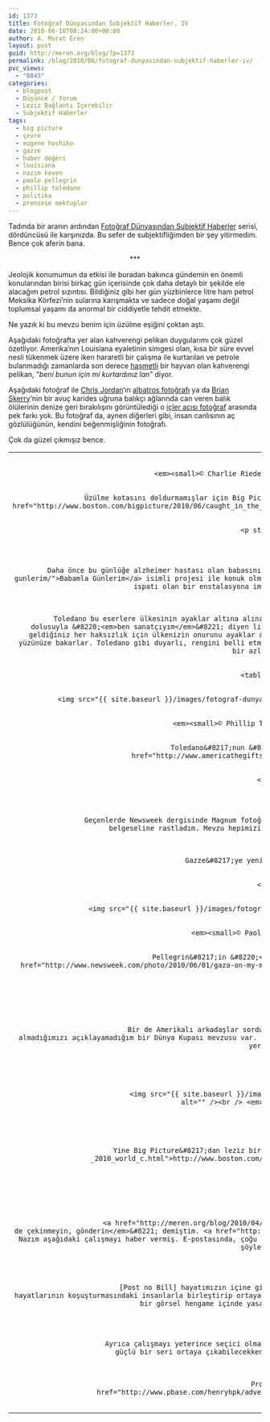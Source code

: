 ```yaml
---
id: 1373
title: Fotoğraf Dünyasından Subjektif Haberler, IV
date: 2010-06-18T08:24:00+00:00
author: A. Murat Eren
layout: post
guid: http://meren.org/blog/?p=1373
permalink: /blog/2010/06/fotograf-dunyasindan-subjektif-haberler-iv/
pvc_views:
  - "8843"
categories:
  - blogpost
  - Düşünce / Yorum
  - Leziz Bağlantı İçerebilir
  - Subjektif Haberler
tags:
  - big picture
  - çevre
  - eugene hoshiko
  - gazze
  - haber değeri
  - louisiana
  - nazım keven
  - paolo pellegrin
  - phillip toledano
  - politika
  - prensese mektuplar
---
```

Tadında bir aranın ardından [Fotoğraf Dünyasından Subjektif Haberler](http://meren.org/blog/category/subjektif-haberler/) serisi, dördüncüsü ile karşınızda. Bu sefer de subjektifliğimden bir şey yitirmedim. Bence çok aferin bana.<!-- {{ site.baseurl }}/images/fotograf-dunyasindan-subjektif-haberler-iv-brown_pelican_Charlie_Riedel.jpg -->

<p style="text-align: center;">
  ***
</p>

Jeolojik konumumun da etkisi ile buradan bakınca gündemin en önemli konularından birisi birkaç gün içerisinde çok daha detaylı bir şekilde ele alacağım petrol sızıntısı. Bildiğiniz gibi her gün yüzbinlerce litre ham petrol Meksika Körfezi&#8217;nin sularına karışmakta ve sadece doğal yaşamı değil toplumsal yaşamı da anormal bir ciddiyetle tehdit etmekte.

Ne yazık ki bu mevzu benim için üzülme eşiğini çoktan aştı.

Aşağıdaki fotoğrafta yer alan kahverengi pelikan duygularımı çok güzel özetliyor. Amerika&#8217;nın Louisiana eyaletinin simgesi olan, kısa bir süre evvel nesli tükenmek üzere iken hararetli bir çalışma ile kurtarılan ve petrole bulanmadığı zamanlarda son derece <a rel="lightbox" href="{{ site.baseurl }}/images/fotograf-dunyasindan-subjektif-haberler-iv-800px-Brown_Pelican21K.jpg">haşmetli</a> bir hayvan olan kahverengi pelikan, &#8220;_beni bunun için mi kurtardınız lan_&#8221; diyor.

Aşağıdaki fotoğraf ile [Chris Jordan](http://meren.org/blog/2009/10/fotografcilara-tavsiyeler/)&#8216;ın <a rel="lightbox" href="{{ site.baseurl }}/images/fotograf-dunyasindan-subjektif-haberler-iv-chrisjordan.jpg">albatros fotoğrafı</a> ya da [Brian Skerry](http://www.biyolokum.com/2010/06/gemim-gidiyor-bastan/)&#8216;nin bir avuç karides uğruna balıkçı ağlarında can veren balık ölülerinin denize geri bırakılışını görüntülediği o <a rel="lightbox" href="{{ site.baseurl }}/images/fotograf-dunyasindan-subjektif-haberler-iv-trawler3.jpg">içler acısı fotoğraf</a> arasında pek farkı yok. Bu fotoğraf da, aynen diğerleri gibi, insan canlısının aç gözlülüğünün, kendini beğenmişliğinin fotoğrafı.

Çok da güzel çıkmışız bence.

<table border="0" width="100%">
  <tr>
    <td align="center">
      <img src="{{ site.baseurl }}/images/fotograf-dunyasindan-subjektif-haberler-iv-brown_pelican_Charlie_Riedel.jpg" alt="" /></p> 
      
      <p>
        <em><small>© Charlie Riedel/AP</small></em></td> </tr> </tbody> </table> 
        
        <p>
          Üzülme kotasını doldurmamışlar için Big Picture&#8217;ın yayınladığı güncel petrol sızıntısı fotoğrafları: <a href="http://www.boston.com/bigpicture/2010/06/caught_in_the_oil.html">http://www.boston.com/bigpicture/2010/06/caught_in_the_oil.html</a>
        </p>
        
        <p style="text-align: center;">
          ***
        </p>
        
        <p>
          Daha önce bu günlüğe alzheimer hastası olan babasının son günlerini belgelediği <a href="http://meren.org/blog/2009/06/babamla-gunlerim/">Babamla Günlerim</a> isimli projesi ile konuk olmuş olan Phillip Toledano, sanatçı kimliğinin fotoğraf ile sınırlı olmadığının ispatı olan bir enstalasyona imza atmış. Çalışma sağlam bir Amerika eleştirisi.
        </p>
        
        <p>
          Toledano bu eserlere ülkesinin ayaklar altına alınan onurunu temizlemek için hayat verdiğini söylüyor. Türkiye&#8217;de ağız dolusuyla &#8220;<em>ben sanatçıyım</em>&#8221; diyen liboşlara &#8220;<em>devletin başının altından çıkan ve itina ile görmezden geldiğiniz her haksızlık için ülkenizin onurunu ayaklar altına alıyorsunuz</em>&#8221; deseniz &#8220;<em>ha? ne?</em>&#8221; diye yüzünüze bakarlar. Toledano gibi duyarlı, rengini belli etmekten çekinmeyen insanlar her yerde nadir, fakat Türkiye gibi ülkelerde daha bir azlar. Üzülüyor tabi insan.
        </p>
        
        <table border="0" width="100%">
          <tr>
            <td align="center">
              <img src="{{ site.baseurl }}/images/fotograf-dunyasindan-subjektif-haberler-iv-abu-gharib-phillip-toledano.png" alt="" /></p> 
              
              <p>
                <em><small>© Phillip Toledano</small></em></td> </tr> </tbody> </table> 
                
                <p>
                  Toledano&#8217;nun &#8220;<em>Amerika Hediye Dükkanı</em>&#8221; burada: <a href="http://www.americathegiftshop.com/">http://www.americathegiftshop.com/</a>
                </p>
                
                <p style="text-align: center;">
                  ***
                </p>
                
                <p>
                  Geçenlerde Newsweek dergisinde Magnum fotoğafçılarından Paolo Pellegrin&#8217;in yakın zamanlarda bitirdiği bir Gazze belgeseline rastladım. Mevzu hepimizin yakından bildiği bir mevzu, fotoğraflar çok çarpıcı.
                </p>
                
                <p>
                  Gazze&#8217;ye yeni gemilerin yola çıkacağını duydum, destekliyorum.
                </p>
                
                <table border="0" width="100%">
                  <tr>
                    <td align="center">
                      <img src="{{ site.baseurl }}/images/fotograf-dunyasindan-subjektif-haberler-iv-gaza-paolo-pellegrin.png" alt="" /></p> 
                      
                      <p>
                        <em><small>© Paolo Pellegrin</small></em></td> </tr> </tbody> </table> 
                        
                        <p>
                          Pellegrin&#8217;in &#8220;<em>Aklımda Gazze</em>&#8221; isimli belgesel çalışması burada: <a href="http://www.newsweek.com/photo/2010/06/01/gaza-on-my-mind.html">http://www.newsweek.com/photo/2010/06/01/gaza-on-my-mind.html</a>
                        </p>
                        
                        <p style="text-align: center;">
                          ***
                        </p>
                        
                        <p>
                          Bir de Amerikalı arkadaşlar sorduğunda nasıl olup da bir öncekinde dünya üçüncüsü olup bu seferkinde yer almadığımızı açıklayamadığım bir Dünya Kupası mevzusu var. Umarım herkes çok gol olur, hepsi çok yenerler (böyle futbol yorumunu da her yerde duymazsınız bak).
                        </p>
                        
                        <table border="0" width="100%">
                          <tr>
                            <td align="center">
                              <img src="{{ site.baseurl }}/images/fotograf-dunyasindan-subjektif-haberler-iv-vuvuzela-Eugene-Hoshiko.jpg" alt="" /><br /> <em><small>© Eugene Hoshiko</small></em>
                            </td>
                          </tr>
                        </table>
                        
                        <p>
                          Yine Big Picture&#8217;dan leziz bir seçki: <a href="http://www.boston.com/bigpicture/2010/06/opening_weekend_-_2010_world_c.html">http://www.boston.com/bigpicture/2010/06/opening_weekend_-_2010_world_c.html</a>
                        </p>
                        
                        <p style="text-align: center;">
                          ***
                        </p>
                        
                        <p>
                          <a href="http://meren.org/blog/2010/04/fotograf-dunyasindan-subjektif-haberler-iii/">Geçen yazı</a>da &#8220;<em>siz de çekinmeyin, gönderin</em>&#8221; demiştim. <a href="http://www.prensesemektuplar.com/">Prenses&#8217;e Mektuplar</a>&#8216;ın kalecisi Nazım aşağıdaki çalışmayı haber vermiş. E-postasında, çoğu kompakt fotoğraf makineleri ile çekilmiş olan bu fotoğraf projesi ile ilgili şöyle bir yorumda bulunmuş:
                        </p>
                        
                        <blockquote>
                          <p>
                            [Post no Bill] hayatımızın içine giren, fark etmeden görsel dünyamızı kaplayan billboard reklamlarını gündelik hayatlarının koşuşturmasındaki insanlarla birleştirip ortaya çok absürd, ironik kareler çıkarmış. Bana 21.yüzyılda farkında olmadan nasıl bir görsel hengame içinde yasadığımıza dair müthiş bir çalışma gibi geliyor.
                          </p>
                        </blockquote>
                        
                        <p>
                          Ayrıca çalışmayı yeterince seçici olmamakla da eleştirmiş. Bu eleştirisine sonuna kadar katılıyorum. Daha dar, daha güçlü bir seri ortaya çıkabilecekken çok etkili fotoğraflar kalabalığın içinde boğulmuş.
                        </p>
                        
                        <p>
                          Proje içinde yer alan fotoğraflar burada: <a href="http://www.pbase.com/henryhpk/advertisment">http://www.pbase.com/henryhpk/advertisment</a>.
                        </p>
